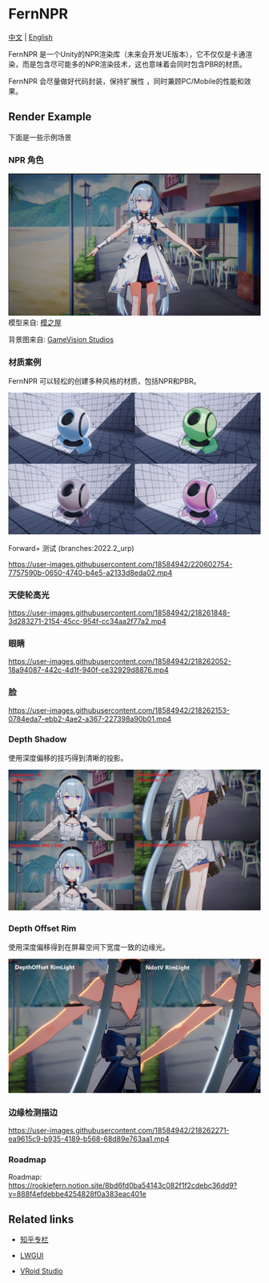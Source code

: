 # FernNPR

[中文](https://github.com/DeJhon-Huang/FernNPR/blob/master/README_CN.md) | [English](https://github.com/DeJhon-Huang/FernNPR/blob/master/README.md)

FernNPR 是一个Unity的NPR渲染库（未来会开发UE版本），它不仅仅是卡通渲染，而是包含尽可能多的NPR渲染技术，这也意味着会同时包含PBR的材质。

FernNPR 会尽量做好代码封装，保持扩展性 ，同时兼顾PC/Mobile的性能和效果。

## Render Example
下面是一些示例场景

### NPR 角色

![](DocAssets/11-22.jpg)
模型来自: [模之屋](https://www.aplaybox.com/details/model/S5d7KiigvyIb)

背景图来自: [GameVision Studios](https://gamevision.artstation.com/projects/ZGZxYG)

### 材质案例

FernNPR 可以轻松的创建多种风格的材质，包括NPR和PBR。

![](DocAssets/MaterialBall.jpg)

Forward+ 测试 (branches:2022.2_urp)

https://user-images.githubusercontent.com/18584942/220602754-7757590b-0650-4740-b4e5-a2133d8eda02.mp4

### 天使轮高光

https://user-images.githubusercontent.com/18584942/218261848-3d283271-2154-45cc-954f-cc34aa2f77a2.mp4

### 眼睛

https://user-images.githubusercontent.com/18584942/218262052-18a94087-442c-4d1f-940f-ce32929d8876.mp4

### 脸

https://user-images.githubusercontent.com/18584942/218262153-0784eda7-ebb2-4ae2-a367-227398a90b01.mp4

### Depth Shadow 

使用深度偏移的技巧得到清晰的投影。

![](DocAssets/DepthShadow.jpg)

### Depth Offset Rim

使用深度偏移得到在屏幕空间下宽度一致的边缘光。

![](DocAssets/DepthOffsetRim.jpg)

### 边缘检测描边

https://user-images.githubusercontent.com/18584942/218262271-ea9615c9-b935-4189-b568-68d89e763aa1.mp4

### Roadmap

Roadmap: https://rookiefern.notion.site/8bd6fd0ba54143c082f1f2cdebc36dd9?v=888f4efdebbe4254828f0a383eac401e

## Related links

- [知乎专栏](https://www.zhihu.com/column/c_1587028302690304000)

- [LWGUI](https://github.com/JasonMa0012/LWGUI)

- [VRoid Studio](https://vroid.com/en)

